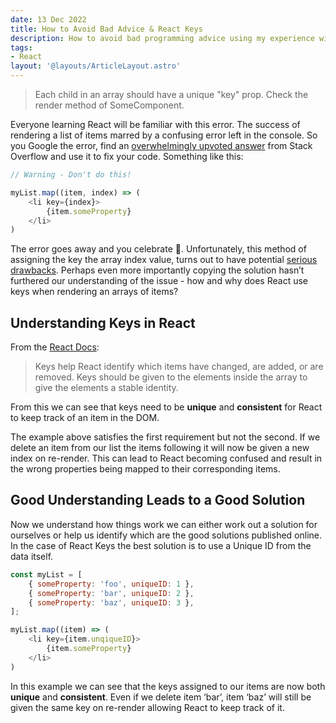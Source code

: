 ```yaml
---
date: 13 Dec 2022
title: How to Avoid Bad Advice & React Keys
description: How to avoid bad programming advice using my experience with React Keys as an example.
tags:
- React
layout: '@layouts/ArticleLayout.astro'
---
```


> Each child in an array should have a unique "key" prop.
> Check the render method of SomeComponent.

Everyone learning React will be familiar with this error. The success of rendering a list of items marred by a confusing error left in the console. So you Google the error, find an [overwhelmingly upvoted answer](https://stackoverflow.com/a/28329550/1954838) from Stack Overflow and use it to fix your code. Something like this:

```js
// Warning - Don't do this!

myList.map((item, index) => (
	<li key={index}>
		{item.someProperty}
	</li>
)
```

The error goes away and you celebrate 🎉. Unfortunately, this method of assigning the key the array index value, turns out to have potential [serious drawbacks](https://robinpokorny.com/blog/index-as-a-key-is-an-anti-pattern/). Perhaps even more importantly copying the solution hasn’t furthered our understanding of the issue - how and why does React use keys when rendering an arrays of items?

## Understanding Keys in React

From the [React Docs](https://reactjs.org/docs/lists-and-keys.html#keys): 

> Keys help React identify which items have changed, are added, or are removed. Keys should be given to the elements inside the array to give the elements a stable identity.

From this we can see that keys need to be **unique** and **consistent** for React to keep track of an item in the DOM. 

The example above satisfies the first requirement but not the second. If we delete an item from our list the items following it will now be given a new index on re-render. This can lead to React becoming confused and result in the wrong properties being mapped to their corresponding items.

## Good Understanding Leads to a Good Solution

Now we understand how things work we can either work out a solution for ourselves or help us identify which are the good solutions published online. In the case of React Keys the best solution is to use a Unique ID from the data itself.

```js
const myList = [
	{ someProperty: 'foo', uniqueID: 1 },
	{ someProperty: 'bar', uniqueID: 2 },
	{ someProperty: 'baz', uniqueID: 3 },
];

myList.map((item) => (
	<li key={item.unqiqueID}>
		{item.someProperty}
	</li>
)
```

In this example we can see that the keys assigned to our items are now both **unique** and **consistent**. Even if we delete item ‘bar’, item ‘baz’ will still be given the same key on re-render allowing React to keep track of it.
